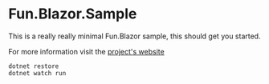 # Fun.Blazor.Sample

This is a really really minimal Fun.Blazor sample, this should get you started.

For more information visit the [project's website](https://slaveoftime.github.io/Fun.Blazor/)

```
dotnet restore
dotnet watch run
```
